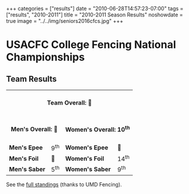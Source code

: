 +++
categories = ["results"]
date = "2010-06-28T14:57:23-07:00"
tags = ["results", "2010-2011"]
title = "2010-2011 Season Results"
noshowdate = true
image = "../../img/seniors2016cfcs.jpg"
+++

# USACFC College Fencing National Championships

## Team Results
<table class="table table-striped"><tbody>
<tr><td colspan="4"><h4 align="Center"><strong>Team Overall</strong>: 🥉</h4></td></tr>
<tr><td colspan="2"><h4 align="Center"><strong>Men's Overall</strong>: 🥈</h4></td>
    <td colspan="2"><h4 align="Center"><strong>Women's Overall</strong>: 10<sup>th</sup></h4></td></tr>
<tr><td><strong>Men's Epee</strong></td><td>9<sup>th</sup></td>
    <td><strong>Women's Epee</strong></td><td>🥉</td></tr>
<tr><td><strong>Men's Foil</strong></td><td>🥈</td>
    <td><strong>Women's Foil</strong></td><td>14<sup>th</sup></td></tr>
<tr><td><strong>Men's Saber</strong></td><td>5<sup>th</sup></td>
    <td><strong>Women's Saber</strong></td><td>9<sup>th</sup></td></tr>
</tbody></table>

See the [full standings](http://www.umdfencing.com/results/usacfc_2011.pdf) (thanks to UMD Fencing).
